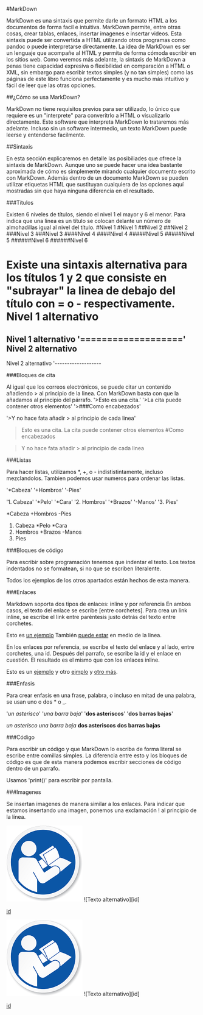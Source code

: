 #MarkDown

MarkDown es una sintaxis que permite darle un formato HTML a los documentos de forma facil e intuitiva.
MarkDown permite, entre otras cosas, crear tablas, enlaces, insertar imagenes e insertar videos. Esta sintaxis puede ser convertida a HTML utilizando otros programas como pandoc o puede interpretarse directamente.
La idea de MarkDown es ser un lenguaje que acompañe al HTML y permita de forma cómoda escribir en los sitios web. Como veremos más adelante, la sintaxis de MarkDown a penas tiene capacidad expresiva o flexibilidad en comparación a HTML o XML, sin embargo para escribir textos simples (y no tan simples) como las páginas de este libro funciona perfectamente y es mucho más intuitivo y fácil de leer que las otras opciones.

##¿Cómo se usa MarkDown?

MarkDown no tiene requisitos previos para ser utilizado, lo único que requiere es un "interprete" para converitrlo a HTML o visualizarlo directamente. Este software que interpreta MarkDown lo trataremos más adelante.
Incluso sin un software intermedio, un texto MarkDown puede leerse y entenderse facilmente.

##Sintaxis

En esta sección explicaremos en detalle las posibiliades que ofrece la sintaxis de MarkDown. Aunque uno se puede hacer una idea bastante aproximada de cómo es simplemente mirando cualquier documento escrito con MarkDown. Además dentro de un documento MarkDown se pueden utilizar etiquetas HTML que sustituyan cualquiera de las opciones aquí mostradas sin que haya ninguna diferencia en el resultado.

###Títulos

Existen 6 niveles de títulos, siendo el nivel 1 el mayor y 6 el menor. Para indica que una linea es un título se colocan delante un número de almohadillas igual al nivel del título.
#Nivel 1
  #Nivel 1
##Nivel 2
  ##Nivel 2
###Nivel 3
  ###Nivel 3
####Nivel 4
  ####Nivel 4
#####Nivel 5
  #####Nivel 5
######Nivel 6
  ######Nivel 6

Existe una sintaxis alternativa para los títulos 1 y 2 que consiste en "subrayar" la linea de debajo del título con = o - respectivamente.
Nivel 1 alternativo
===================
  Nivel 1 alternativo
  '==================='
Nivel 2 alternativo
-------------------
  Nivel 2 alternativo
  '-------------------

###Bloques de cita

Al igual que los correos electrónicos, se puede citar un contenido añadiendo > al principio de la linea. Con MarkDown basta con que la añadamos al principio del párrafo.
  '>Esto es una cita.'
  '>La cita puede contener otros elementos'
  '>###Como encabezados'

  '>Y no hace fata
  añadir >
  al principio de cada linea'

>Esto es una cita.
>La cita puede contener otros elementos
>#Como encabezados

>Y no hace fata
añadir >
al principio de cada linea

###Listas

Para hacer listas, utilizamos *, +, o - indististintamente, incluso mezclandolos.
Tambien podemos usar numeros para ordenar las listas.

  '*Cabeza'
  '+Hombros'
  '-Pies'

  '1. Cabeza'
    '*Pelo'
    '*Cara'
  '2. Hombros'
    '+Brazos'
      '-Manos'
  '3. Pies'

*Cabeza
+Hombros
-Pies

1. Cabeza
  *Pelo
  *Cara
2. Hombros
  +Brazos
    -Manos
3. Pies

###Bloques de código

Para escribir sobre programación tenemos que indentar el texto. Los textos indentados no se formatean, si no que se escriben literalente.

Todos los ejemplos de los otros apartados están hechos de esta manera.

###Enlaces

Markdown soporta dos tipos de enlaces: inline y por referencia
En ambos casos, el texto del enlace se  escribe [entre corchetes].
Para crea un link inline, se escribe el link entre paréntesis justo detrás del texto entre corchetes.

  Esto es [un ejemplo](http://ejemplo.com/)
  También [puede estar](http://ejemplo.com/) en medio de la linea.

En los enlaces por referencia, se escribe el texto del enlace y al lado, entre corchetes, una id. Después del parrafo, se escribe la id y el enlace en cuestión. El resultado es el mismo que con los enlaces inline.

  Esto es un [ejemplo][ej1] y otro [ejmplo][ej2] y [otro más][ej3].

  [ej1]: http://ejemplo1.com/
  [ej2]: http://ejemplo2.com/
  [ej3]: http://ejemplo3.com/

###Enfasis

Para crear enfasis en una frase, palabra, o incluso en mitad de una palabra, se usan uno o dos * o _.

  '*un asterisco*'
  '_una barra baja_'
  '**dos asteriscos**'
  '__dos barras bajas__'

*un asterisco*
_una barra baja_
**dos asteriscos**
__dos barras bajas__

###Código

Para escribir un código y que MarkDown lo escriba de forma literal se escribe entre comillas simples. La diferencia entre esto y los bloques de código es que de esta manera podemos escribir secciones de código dentro de un parrafo.

  Usamos 'print()' para escribir por pantalla.

###Imagenes

Se insertan imagenes de manera similar a los enlaces. Para indicar que estamos insertando una imagen, ponemos una exclamación ! al principio de la línea.

  ![Texto alternativo](/assets/manual.png)
  ![Texto alternativo][id]

  [id](/assets/manual.png)

![Texto alternativo](/assets/manual.png)
![Texto alternativo][id]

[id](/assets/manual.png)
